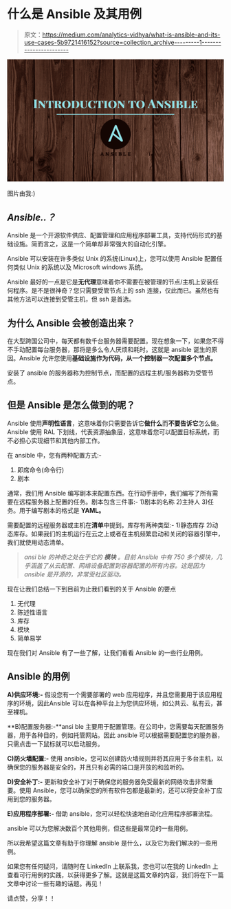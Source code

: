 # 什么是 Ansible 及其用例

> 原文：<https://medium.com/analytics-vidhya/what-is-ansible-and-its-use-cases-5b9721416152?source=collection_archive---------1----------------------->

![](img/6070c1384e406ca02b5c35ce41366017.png)

图片由我:)

## ***Ansible..？***

Ansible 是一个开源软件供应、配置管理和应用程序部署工具，支持代码形式的基础设施。简而言之，这是一个简单却非常强大的自动化引擎。

Ansible 可以安装在许多类似 Unix 的系统(Linux)上，您可以使用 Ansible 配置任何类似 Unix 的系统以及 Microsoft windows 系统。

Ansible 最好的一点是它是**无代理**意味着你不需要在被管理的节点/主机上安装任何程序。是不是很神奇？您只需要受管节点上的 ssh 连接，仅此而已。虽然也有其他方法可以连接到受管主机，但 ssh 是首选。

## 为什么 Ansible 会被创造出来？

在大型跨国公司中，每天都有数千台服务器需要配置。现在想象一下，如果您不得不手动配置每台服务器，那将是多么令人厌烦和耗时。这就是 ansible 诞生的原因。Ansible 允许您使用**基础设施作为代码，从一个控制器一次配置多个节点。**

安装了 ansible 的服务器称为控制节点，而配置的远程主机/服务器称为受管节点。

## 但是 Ansible 是怎么做到的呢？

Ansible 使用**声明性语言**，这意味着你只需要告诉它**做什么**而**不要告诉它**怎么做。Ansible 使用 RAL 下划线，代表资源抽象层，这意味着您可以配置目标系统，而不必担心实现细节和其他内部工作。

在 ansible 中，您有两种配置方式:-

1.  即席命令(命令行)
2.  剧本

通常，我们用 Ansible 编写剧本来配置东西。在行动手册中，我们编写了所有需要在远程服务器上配置的任务。剧本包含三件事:- 1)剧本的名称 2)主持人 3)任务。用于编写剧本的格式是 **YAML。**

需要配置的远程服务器或主机在**清单**中提到。库存有两种类型:- 1)静态库存 2)动态库存。如果我们的主机运行在云之上或者在主机频繁启动和关闭的容器引擎中，我们就使用动态清单。

> *ansi ble 的神奇之处在于它的* ***模块*** *。目前 Ansible 中有 750 多个模块，几乎涵盖了从云配置、网络设备配置到容器配置的所有内容。这是因为 ansible 是开源的，非常受社区驱动。*

现在让我们总结一下到目前为止我们看到的关于 Ansible 的要点

1.  无代理
2.  陈述性语言
3.  库存
4.  模块
5.  简单易学

现在我们对 Ansible 有了一些了解，让我们看看 Ansible 的一些行业用例。

## Ansible 的用例

**A)供应环境:-** 假设您有一个需要部署的 web 应用程序，并且您需要用于该应用程序的环境，因此Ansible 可以在各种平台上为您供应环境，如公共云、私有云，甚至裸机。

**B)配置服务器:-**ansi ble 主要用于配置管理。在公司中，您需要每天配置服务器，用于各种目的，例如托管网站。因此 ansible 可以根据需要配置您的服务器，只需点击一下鼠标就可以启动服务。

**C)防火墙配置:-** 使用 ansible，您可以创建防火墙规则并将其应用于多台主机，以确保您的服务器是安全的，并且只有必需的端口是开放的和监听的。

**D)安全补丁:-** 更新和安全补丁对于确保您的服务器免受最新的网络攻击非常重要。使用 Ansible，您可以确保您的所有软件包都是最新的，还可以将安全补丁应用到您的服务器。

**E)应用程序部署:-** 借助 ansible，您可以轻松快速地自动化应用程序部署流程。

ansible 可以为您解决数百个其他用例，但这些是最常见的一些用例。

所以我希望这篇文章有助于你理解 ansible 是什么，以及它为我们解决的一些用例。

如果您有任何疑问，请随时在 LinkedIn 上联系我，您也可以在我的 LinkedIn 上查看可行用例的实践，以获得更多了解。这就是这篇文章的内容，我们将在下一篇文章中讨论一些有趣的话题。再见！

请点赞，分享！！